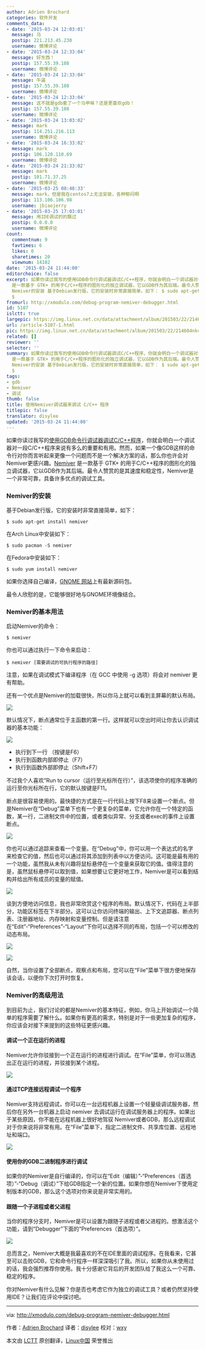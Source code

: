 ```yaml
---
author: Adrien Brochard
categories: 软件开发
comments_data:
- date: '2015-03-24 12:03:01'
  message: 马
  postip: 221.213.45.230
  username: 微博评论
- date: '2015-03-24 12:33:04'
  message: 好东西！
  postip: 157.55.39.108
  username: 微博评论
- date: '2015-03-24 12:33:04'
  message: 牛逼
  postip: 157.55.39.108
  username: 微博评论
- date: '2015-03-24 12:33:04'
  message: 这不就是gdb套了一个马甲嘛？还是更喜欢gdb！
  postip: 157.55.39.108
  username: 微博评论
- date: '2015-03-24 13:03:02'
  message: mark
  postip: 114.251.216.113
  username: 微博评论
- date: '2015-03-24 16:33:02'
  message: mark
  postip: 106.120.110.69
  username: 微博评论
- date: '2015-03-24 21:33:02'
  message: mark
  postip: 101.71.37.25
  username: 微博评论
- date: '2015-03-25 08:48:33'
  message: mark，但是我在centos7上无法安装，各种郁闷啊
  postip: 113.106.106.98
  username: jbiaojerry
- date: '2015-03-25 17:03:01'
  message: 用IDE调试的的飘过
  postip: 0.0.0.0
  username: 微博评论
count:
  commentnum: 9
  favtimes: 6
  likes: 0
  sharetimes: 20
  viewnum: 14102
date: '2015-03-24 11:44:00'
editorchoice: false
excerpt: 如果你读过我写的使用GDB命令行调试器调试C/C++程序，你就会明白一个调试器对一段C/C++程序来说有多么的重要和有用。然而，如果一个像GDB这样的命令行对你而言听起来更像一个问题而不是一个解决方案的话，那么你也许会对Nemiver更感兴趣。Nemiver
  是一款基于 GTK+ 的用于C/C++程序的图形化的独立调试器，它以GDB作为其后端。最令人赞赏的是其速度和稳定性，Nemiver是一个非常可靠，具备许多优点的调试工具。
  Nemiver的安装 基于Debian发行版，它的安装时非常直接简单，如下： $ sudo apt-get install nemiver  在Arch Linux中安装如下：
  $
fromurl: http://xmodulo.com/debug-program-nemiver-debugger.html
id: 5107
islctt: true
largepic: https://img.linux.net.cn/data/attachment/album/201503/22/214604nkc33p2pv33ps392.jpg
url: /article-5107-1.html
pic: https://img.linux.net.cn/data/attachment/album/201503/22/214604nkc33p2pv33ps392.jpg.thumb.jpg
related: []
reviewer: ''
selector: ''
summary: 如果你读过我写的使用GDB命令行调试器调试C/C++程序，你就会明白一个调试器对一段C/C++程序来说有多么的重要和有用。然而，如果一个像GDB这样的命令行对你而言听起来更像一个问题而不是一个解决方案的话，那么你也许会对Nemiver更感兴趣。Nemiver
  是一款基于 GTK+ 的用于C/C++程序的图形化的独立调试器，它以GDB作为其后端。最令人赞赏的是其速度和稳定性，Nemiver是一个非常可靠，具备许多优点的调试工具。
  Nemiver的安装 基于Debian发行版，它的安装时非常直接简单，如下： $ sudo apt-get install nemiver  在Arch Linux中安装如下：
  $
tags:
- gdb
- Nemiver
- 调试
thumb: false
title: 使用Nemiver调试器来调试 C/C++ 程序
titlepic: false
translator: disylee
updated: '2015-03-24 11:44:00'
---
```


如果你读过我写的[使用GDB命令行调试器调试C/C++程序](http://linux.cn/article-4302-1.html)，你就会明白一个调试器对一段C/C++程序来说有多么的重要和有用。然而，如果一个像GDB这样的命令行对你而言听起来更像一个问题而不是一个解决方案的话，那么你也许会对Nemiver更感兴趣。[Nemiver](https://wiki.gnome.org/Apps/Nemiver) 是一款基于 GTK+ 的用于C/C++程序的图形化的独立调试器，它以GDB作为其后端。最令人赞赏的是其速度和稳定性，Nemiver是一个非常可靠，具备许多优点的调试工具。


### Nemiver的安装


基于Debian发行版，它的安装时非常直接简单，如下：



```
$ sudo apt-get install nemiver 

```

在Arch Linux中安装如下：



```
$ sudo pacman -S nemiver 

```

在Fedora中安装如下：



```
$ sudo yum install nemiver 

```

如果你选择自己编译，[GNOME 网站](https://download.gnome.org/sources/nemiver/0.9/)上有最新源码包。


最令人欣慰的是，它能够很好地与GNOME环境像结合。


### Nemiver的基本用法


启动Nemiver的命令：



```
$ nemiver 

```

你也可以通过执行一下命令来启动：



```
$ nemiver [需要调试的可执行程序的路径] 

```

注意，如果在调试模式下编译程序（在 GCC 中使用 -g 选项）将会对 nemiver 更有帮助。


还有一个优点是Nemiver的加载很快，所以你马上就可以看到主屏幕的默认布局。


![](/data/attachment/album/201503/22/214604nkc33p2pv33ps392.jpg)


默认情况下，断点通常位于主函数的第一行。这样就可以空出时间让你去认识调试器的基本功能：


![](/data/attachment/album/201503/22/214605y2ksfkxg0xfzj98z.jpg)


* 执行到下一行 （按键是F6）
* 执行到函数内部即停止（F7）
* 执行到函数外部即停止（Shift+F7）


不过我个人喜欢“Run to cursor（运行至光标所在行）”，该选项使你的程序准确的运行至你光标所在行，它的默认按键是F11。


断点是很容易使用的。最快捷的方式是在一行代码上按下F8来设置一个断点。但是Nemiver在“Debug”菜单下也有一个更复杂的菜单，它允许你在一个特定的函数，某一行，二进制文件中的位置，或者类似异常、分支或者exec的事件上设置断点。


![](/data/attachment/album/201503/22/214608euss9n2i2rszj1sn.jpg)


你也可以通过追踪来查看一个变量。在“Debug”中，你可以用一个表达式的名字来检查它的值，然后也可以通过将其添加到列表中以方便访问。这可能是最有用的一个功能，虽然我从未有兴趣将鼠标悬停在一个变量来获取它的值。值得注意的是，虽然鼠标悬停可以取到值，如果想要让它更好地工作，Nemiver是可以看到结构并给出所有成员的变量的赋值。


![](/data/attachment/album/201503/22/214609dp0nso09mg5maygc.jpg)


谈到方便地访问信息，我也非常欣赏这个程序的布局。默认情况下，代码在上半部分，功能区标签在下半部分。这可以让你访问终端的输出、上下文追踪器、断点列表、注册器地址、内存映射和变量控制。但是请注意在“Edit”-“Preferences”-“Layout”下你可以选择不同的布局，包括一个可以修改的动态布局。


![](/data/attachment/album/201503/22/214617sv0x8560nsxe866c.jpg)


![](/data/attachment/album/201503/22/214618a395f2k325lf4nfp.jpg)


自然，当你设置了全部断点，观察点和布局，您可以在“File”菜单下很方便地保存该会话，以便你下次打开时恢复。


### Nemiver的高级用法


到目前为止，我们讨论的都是Nemiver的基本特征，例如，你马上开始调试一个简单的程序需要了解什么。如果你有更高的需求，特别是对于一些更加复杂的程序，你应该会对接下来提到的这些特征更感兴趣。


#### 调试一个正在运行的进程


Nemiver允许你驳接到一个正在运行的进程进行调试。在“File”菜单，你可以筛选出正在运行的进程，并驳接到某个进程。


![](/data/attachment/album/201503/22/214622qy7yb35ukkrraa5o.jpg)


#### 通过TCP连接远程调试一个程序


Nemiver支持远程调试，你可以在一台远程机器上设置一个轻量级调试服务器，然后你在另外一台机器上启动 nemiver 去调试运行在调试服务器上的程序。如果出于某些原因，你不能在远程机器上很好地驾驭 Nemiver或者GDB，那么远程调试对于你来说将非常有用。在“File”菜单下，指定二进制文件、共享库位置、远程地址和端口。


![](/data/attachment/album/201503/22/214625i34nnkxrk462x6z4.jpg)


#### 使用你的GDB二进制程序进行调试


如果你的Nemiver是自行编译的，你可以在“Edit（编辑）”-“Preferences（首选项）”-“Debug（调试）”下给GDB指定一个新的位置。如果你想在Nemiver下使用定制版本的GDB，那么这个选项对你来说是非常实用的。


#### 跟随一个子进程或者父进程


当你的程序分支时，Nemiver是可以设置为跟随子进程或者父进程的。想激活这个功能，请到“Debugger”下面的“Preferences（首选项）”。


![](/data/attachment/album/201503/22/214629dmuq1n1192dnsu2m.jpg)


总而言之，Nemiver大概是我最喜欢的不在IDE里面的调试程序。在我看来，它甚至可以击败GDB，它和命令行程序一样深深吸引了我。所以，如果你从未使用过的话，我会强烈推荐你使用。我十分感谢它背后的开发团队给了我这么一个可靠、稳定的程序。


你对Nemiver有什么见解？你是否也考虑它作为独立的调试工具？或者仍然坚持使用IDE？让我们在评论中探讨吧。




---


via: <http://xmodulo.com/debug-program-nemiver-debugger.html>


作者：[Adrien Brochard](http://xmodulo.com/author/adrien) 译者：[disylee](https://github.com/disylee) 校对：[wxy](https://github.com/wxy)


本文由 [LCTT](https://github.com/LCTT/TranslateProject) 原创翻译，[Linux中国](http://linux.cn/) 荣誉推出
